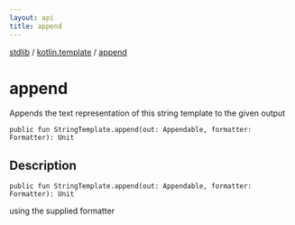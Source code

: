 ```yaml
---
layout: api
title: append
---
```

[stdlib](../index.md) / [kotlin.template](index.md) / [append](append.md)

# append
Appends the text representation of this string template to the given output
```
public fun StringTemplate.append(out: Appendable, formatter: Formatter): Unit
```
## Description
```
public fun StringTemplate.append(out: Appendable, formatter: Formatter): Unit
```
using the supplied formatter

